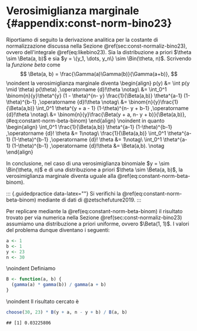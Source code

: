 # Verosimiglianza marginale {#appendix:const-norm-bino23}

Riportiamo di seguito la derivazione analitica per la costante di normalizzazione discussa nella Sezione \@ref(sec:const-normaliz-bino23), ovvero dell'integrale \@ref(eq:likebino23). Sia la distribuzione a priori $\theta \sim \Beta(a, b)$ e sia $y = \{y_1, \dots, y_n\} \sim \Bin(\theta, n)$. Scrivendo la _funzione beta_ come
$$
\Beta(a, b) = \frac{\Gamma(a)\Gamma(b)}{\Gamma(a+b)},
$$
\noindent
la verosimiglianza marginale diventa
\begin{align}
p(y) &= \int p(y \mid \theta) p(\theta) \,\operatorname {d}\!\theta \notag\\
&= \int_0^1 \binom{n}{y}\theta^{y} (1 - \theta)^{n- y} \frac{1}{\Beta(a,b)} \theta^{a-1} (1-\theta)^{b-1} \,\operatorname {d}\!\theta \notag\\
&= \binom{n}{y}\frac{1}{\Beta(a,b)} \int_0^1 \theta^{y + a - 1} (1-\theta)^{n- y + b-1}  \,\operatorname {d}\!\theta \notag\\
&= \binom{n}{y}\frac{\Beta(y + a, n- y + b)}{\Beta(a,b)},
(\#eq:constant-norm-beta-binom)
\end{align}
\noindent
in quanto
\begin{align}
\int_0^1 \frac{1}{\Beta(a,b)} \theta^{a-1} (1-\theta)^{b-1} \,\operatorname {d}\! \theta &= 1\notag\\
\frac{1}{\Beta(a,b)} \int_0^1  \theta^{a-1} (1-\theta)^{b-1} \,\operatorname {d}\! \theta &= 1\notag\\
\int_0^1  \theta^{a-1} (1-\theta)^{b-1} \,\operatorname {d}\!\theta &= \Beta(a,b). \notag
\end{align}

In conclusione, nel caso di una verosimiglianza binomiale $y = \sim \Bin(\theta, n)$ e di una distribuzione a priori $\theta \sim \Beta(a, b)$, la verosimiglianza marginale diventa uguale alla \@ref(eq:constant-norm-beta-binom).

::: {.guidedpractice data-latex=""}
Si verifichi la \@ref(eq:constant-norm-beta-binom) mediante di dati di @zetschefuture2019. 
:::

Per replicare mediante la \@ref(eq:constant-norm-beta-binom) il risultato trovato per via numerica nella Sezione \@ref(sec:const-normaliz-bino23) assumiamo una distribuzione a priori uniforme, ovvero $\Beta(1, 1)$. I valori del problema dunque diventano i seguenti:


```r
a <- 1
b <- 1
y <- 23
n <- 30
```

\noindent
Definiamo


```r
B <- function(a, b) {
  (gamma(a) * gamma(b)) / gamma(a + b)
}
```

\noindent
Il risultato cercato è


```r
choose(30, 23) * B(y + a, n - y + b) / B(a, b)
```

```
## [1] 0.03225806
```






